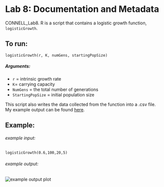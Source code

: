 # Lab 8: Documentation and Metadata

CONNELL_Lab8. R is a script that contains a logistic growth function, `logisticGrowth`. 

## To run:

```logisticGrowth(r, K, numGens, startingPopSize)```

##### Arguments:

* `r` = intrinsic growth rate
* `K`= carrying capacity
* `NumGens` = the total number of generations
* `StartingPopSize` = initial population size



This script also writes the data collected from the function into a .csv file. My example output can be found [here](logisticGrowthData.csv).



## Example:

###### example input:

```logisticGrowth(0.6,100,20,5)```



###### example output:

![example output plot](ModelingLogisticGrowth.png)







